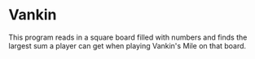 # Vankin
This program reads in a square board filled with numbers and finds the largest sum a player can get when playing Vankin's Mile on that board.

